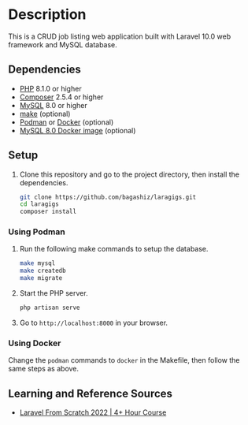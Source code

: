 # Description

This is a CRUD job listing web application built with Laravel 10.0 web framework and MySQL database.

## Dependencies

- [PHP](https://www.php.net/) 8.1.0 or higher
- [Composer](https://getcomposer.org/) 2.5.4 or higher
- [MySQL](https://www.mysql.com/) 8.0 or higher
- [make](https://www.gnu.org/software/make/) (optional)
- [Podman](https://podman.io/) or [Docker](https://www.docker.com/) (optional)
- [MySQL 8.0 Docker image](https://hub.docker.com/_/mysql) (optional)

## Setup

1. Clone this repository and go to the project directory, then install the dependencies.

    ```bash
    git clone https://github.com/bagashiz/laragigs.git
    cd laragigs
    composer install
    ```

### Using Podman

1. Run the following make commands to setup the database.

    ```bash
    make mysql
    make createdb
    make migrate
    ```

2. Start the PHP server.

    ```bash
    php artisan serve
    ```

3. Go to `http://localhost:8000` in your browser.

### Using Docker

Change the `podman` commands to `docker` in the Makefile, then follow the same steps as above.

## Learning and Reference Sources

- [Laravel From Scratch 2022 | 4+ Hour Course](https://youtu.be/MYyJ4PuL4pY)
